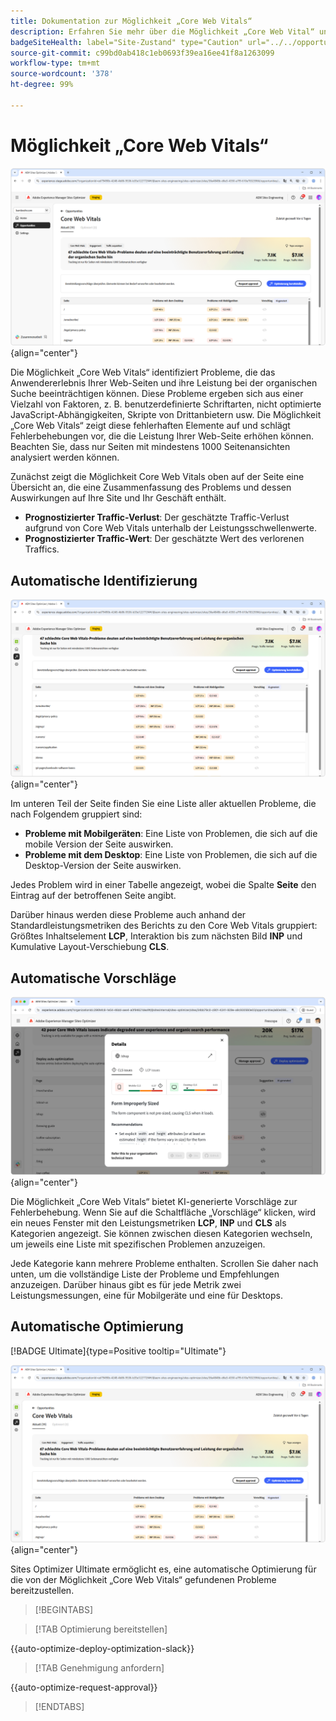 ```yaml
---
title: Dokumentation zur Möglichkeit „Core Web Vitals“
description: Erfahren Sie mehr über die Möglichkeit „Core Web Vital“ und darüber, wie Sie sie zur Verbesserung der Traffic-Akquise nutzen können.
badgeSiteHealth: label="Site-Zustand" type="Caution" url="../../opportunity-types/site-health.md" tooltip="Site-Zustand"
source-git-commit: c99bd0ab418c1eb0693f39ea16ee41f8a1263099
workflow-type: tm+mt
source-wordcount: '378'
ht-degree: 99%

---
```



# Möglichkeit „Core Web Vitals“

![Möglichkeit „Core Web Vitals“](./assets/core-web-vitals/hero.png){align="center"}

Die Möglichkeit „Core Web Vitals“ identifiziert Probleme, die das Anwendererlebnis Ihrer Web-Seiten und ihre Leistung bei der organischen Suche beeinträchtigen können. Diese Probleme ergeben sich aus einer Vielzahl von Faktoren, z. B. benutzerdefinierte Schriftarten, nicht optimierte JavaScript-Abhängigkeiten, Skripte von Drittanbietern usw. Die Möglichkeit „Core Web Vitals“ zeigt diese fehlerhaften Elemente auf und schlägt Fehlerbehebungen vor, die die Leistung Ihrer Web-Seite erhöhen können. Beachten Sie, dass nur Seiten mit mindestens 1000 Seitenansichten analysiert werden können.

Zunächst zeigt die Möglichkeit Core Web Vitals oben auf der Seite eine Übersicht an, die eine Zusammenfassung des Problems und dessen Auswirkungen auf Ihre Site und Ihr Geschäft enthält.

* **Prognostizierter Traffic-Verlust**: Der geschätzte Traffic-Verlust aufgrund von Core Web Vitals unterhalb der Leistungsschwellenwerte.
* **Prognostizierter Traffic-Wert**: Der geschätzte Wert des verlorenen Traffics.

## Automatische Identifizierung

![Automatisches Identifizieren von Core Web Vitals](./assets/core-web-vitals/auto-identify.png){align="center"}

Im unteren Teil der Seite finden Sie eine Liste aller aktuellen Probleme, die nach Folgendem gruppiert sind:

* **Probleme mit Mobilgeräten**: Eine Liste von Problemen, die sich auf die mobile Version der Seite auswirken.
* **Probleme mit dem Desktop**: Eine Liste von Problemen, die sich auf die Desktop-Version der Seite auswirken.

Jedes Problem wird in einer Tabelle angezeigt, wobei die Spalte **Seite** den Eintrag auf der betroffenen Seite angibt.

Darüber hinaus werden diese Probleme auch anhand der Standardleistungsmetriken des Berichts zu den Core Web Vitals gruppiert: Größtes Inhaltselement **LCP**, Interaktion bis zum nächsten Bild **INP** und Kumulative Layout-Verschiebung **CLS**.

## Automatische Vorschläge

![Automatische Vorschläge der Möglichkeit „Core Web Vitals“](./assets/core-web-vitals/auto-suggest.png){align="center"}

Die Möglichkeit „Core Web Vitals“ bietet KI-generierte Vorschläge zur Fehlerbehebung. Wenn Sie auf die Schaltfläche „Vorschläge“ klicken, wird ein neues Fenster mit den Leistungsmetriken **LCP**, **INP** und **CLS** als Kategorien angezeigt. Sie können zwischen diesen Kategorien wechseln, um jeweils eine Liste mit spezifischen Problemen anzuzeigen.

Jede Kategorie kann mehrere Probleme enthalten. Scrollen Sie daher nach unten, um die vollständige Liste der Probleme und Empfehlungen anzuzeigen.  Darüber hinaus gibt es für jede Metrik zwei Leistungsmessungen, eine für Mobilgeräte und eine für Desktops.

## Automatische Optimierung

[!BADGE Ultimate]{type=Positive tooltip="Ultimate"}

![Automatisches Optimieren der Möglichkeit „Core Web Vitals“](./assets/core-web-vitals/auto-optimize.png){align="center"}

Sites Optimizer Ultimate ermöglicht es, eine automatische Optimierung für die von der Möglichkeit „Core Web Vitals“ gefundenen Probleme bereitzustellen. <!--- TBD-need more in-depth and opportunity specific information here. What does the auto-optimization do?-->

>[!BEGINTABS]

>[!TAB Optimierung bereitstellen]

{{auto-optimize-deploy-optimization-slack}}

>[!TAB Genehmigung anfordern]

{{auto-optimize-request-approval}}

>[!ENDTABS]

